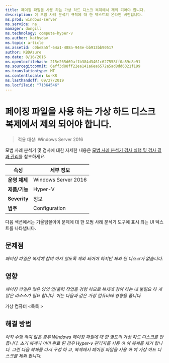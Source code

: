 ```yaml
---
title: 페이징 파일을 사용 하는 가상 하드 디스크 복제에서 제외 되어야 합니다.
description: 이 모범 사례 분석기 규칙에 대 한 텍스트의 온라인 버전입니다.
ms.prod: windows-server
ms.service: na
manager: dongill
ms.technology: compute-hyper-v
ms.author: kathydav
ms.topic: article
ms.assetid: c0be8a5f-64a1-488a-944e-bb913bb90517
author: KBDAzure
ms.date: 8/16/2016
ms.openlocfilehash: 215e265d69af1b384d3461c627558ff0a59c8e91
ms.sourcegitcommit: 6aff3d88ff22ea141a6ea6572a5ad8dd6321f199
ms.translationtype: MT
ms.contentlocale: ko-KR
ms.lasthandoff: 09/27/2019
ms.locfileid: "71364546"
---
```

# <a name="virtual-hard-disks-with-paging-files-should-be-excluded-from-replication"></a>페이징 파일을 사용 하는 가상 하드 디스크 복제에서 제외 되어야 합니다.

>적용 대상: Windows Server 2016

모범 사례 분석기 및 검사에 대한 자세한 내용은 [모범 사례 분석기 검사 실행 및 검사 결과 관리](https://go.microsoft.com/fwlink/p/?LinkID=223177)를 참조하세요.  
  
|속성|세부 정보|  
|-|-|  
|**운영 체제**|Windows Server 2016|  
|**제품/기능**|Hyper-V|  
|**Severity**|정보|  
|**범주**|Configuration|  
  
다음 섹션에서는 기울임꼴이이 문제에 대 한 모범 사례 분석기 도구에 표시 되는 UI 텍스트를 나타냅니다.  
  
## <a name="issue"></a>문제점  
*페이징 파일은 복제에 참여 하지 않도록 제외 되어야 하지만 제외 된 디스크가 없습니다.*  
  
## <a name="impact"></a>영향  
*페이징 파일은 많은 양의 입/출력 작업을 경험 하므로 복제에 참여 하는 데 불필요 하 게 많은 리소스가 필요 합니다. 이는 다음과 같은 가상 컴퓨터에 영향을 줍니다.*  
  
가상 컴퓨터 \<목록 >  
  
## <a name="resolution"></a>해결 방법  
*아직 수행 하지 않은 경우 Windows 페이징 파일에 대 한 별도의 가상 하드 디스크를 만듭니다. 초기 복제가 이미 완료 된 경우 Hyper-v 관리자를 사용 하 여 복제를 제거 합니다. 그런 다음 복제를 다시 구성 하 고, 복제에서 페이징 파일을 사용 하 여 가상 하드 디스크를 제외 합니다.*  
  


